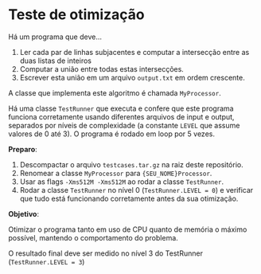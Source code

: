 # Teste de otimização

Há um programa que deve...
 
1. Ler cada par de linhas subjacentes e computar a intersecção entre as duas listas de inteiros
2. Computar a união entre todas estas intersecções.
3. Escrever esta união em um arquivo `output.txt` em ordem crescente. 

A classe que implementa este algoritmo é chamada `MyProcessor`.

Há uma classe `TestRunner` que executa e confere que este programa funciona corretamente usando diferentes arquivos de input e output, separados por níveis de complexidade (a constante `LEVEL` que assume valores de 0 até 3). O programa é rodado em loop por 5 vezes.


**Preparo**:

1. Descompactar o arquivo `testcases.tar.gz` na raiz deste repositório.
2. Renomear a classe `MyProcessor` para `{SEU_NOME}Processor`.
3. Usar as flags `-Xms512M -Xms512M` ao rodar a classe `TestRunner`.
4. Rodar a classe `TestRunner` no nível 0 (`TestRunner.LEVEL = 0`) e verificar que tudo está funcionando corretamente antes da sua otimização.

**Objetivo**:

Otimizar o programa tanto em uso de CPU quanto de memória o máximo possível, mantendo o comportamento do problema.

O resultado final deve ser medido no nível 3 do TestRunner (`TestRunner.LEVEL = 3`)
